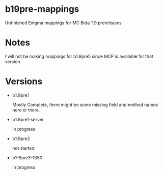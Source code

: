# b19pre-mappings

Unfinished Enigma mappings for MC Beta 1.9 prereleases

# Notes

I will not be making mappings for b1.9pre5 since MCP is available for that version.

# Versions

- b1.9pre1

	Mostly Complete, there might be some missing field and method names here or there.

- b1.9pre1-server

	in progress
	
- b1.9pre2  

	not started
	
- b1-9pre3-1350  

	in progress
